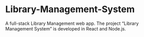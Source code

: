 # Library-Management-System
A full-stack Library Management web app. The project
“Library Management System” is developed in React
and Node.js.
